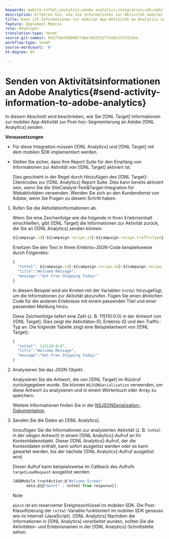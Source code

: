 ```yaml
---
keywords: mobile;tntVal;analytics;adobe analytics;integration;sdk;mobile sdk;
description: Erfahren Sie, wie Sie Informationen zur Aktivität mobiler Apps an Adobe Analytics senden, um die Ad-hoc-Segmentierung zu posten.
title: Kann ich Informationen zur mobilen App-Aktivität an Analytics senden?
feature: Implement Mobile
role: Developer
translation-type: tm+mt
source-git-commit: bb27f6e540998f7dbe7642551f7a5013f2fd25b4
workflow-type: tm+mt
source-wordcount: '0'
ht-degree: 0%

---
```



# Senden von Aktivitätsinformationen an Adobe Analytics{#send-activity-information-to-adobe-analytics}

In diesem Abschnitt wird beschrieben, wie Sie [!DNL Target] Informationen zur mobilen App-Aktivität zur Post-hoc-Segmentierung an Adobe [!DNL Analytics] senden.

**Voraussetzungen**

* Für diese Integration müssen [!DNL Analytics] und [!DNL Target] mit dem mobilen SDK implementiert werden.
* Stellen Sie sicher, dass Ihre Report Suite für den Empfang von Informationen zur Aktivität von [!DNL Target] aktiviert ist.

   Dies geschieht in der Regel durch Hinzufügen des [!DNL Target]-Clientcodes zur [!DNL Analytics] Report Suite. Dies kann bereits aktiviert sein, wenn Sie die SiteCatalyst-Test&amp;Target-Integration für Webaktivitäten verwenden. Wenden Sie sich an den Kundendienst von Adobe, wenn Sie Fragen zu diesem Schritt haben.

1. Rufen Sie die Aktivitätsinformationen ab.

   Wenn Sie eine Zeichenfolge wie die folgende in Ihren Erlebnisinhalt einschließen, gibt [!DNL Target] die Informationen zur Aktivität zurück, die Sie an [!DNL Analytics] senden können:

   ```javascript
   ${campaign.id}:${campaign.recipe.id}:${campaign.recipe.trafficType}
   ```

   Ersetzen Sie den Text in Ihrem Erlebnis-JSON-Code beispielsweise durch Folgendes:

   ```javascript
   { 
     "tntVal": ${campaign.id}:${campaign.recipe.id}:${campaign.recipe.trafficType}", 
     "title":"Welcome Message", 
     "message":"Get Free Shipping Today!" 
   }
   ```

   In diesem Beispiel wird ein Knoten mit der Variablen `tntVal` hinzugefügt, um die Informationen zur Aktivität abzurufen. Fügen Sie einen ähnlichen Code für die anderen Erlebnisse mit einem passenden Titel und einer passenden Meldung hinzu.

   Diese Zeichenfolge liefert eine Zahl (z. B. 115110:0:0) in der Antwort von [!DNL Target]. Dies zeigt die Aktivitäten-ID, Erlebnis-ID und den Traffic-Typ an. Die folgende Tabelle zeigt eine Beispielantwort von [!DNL Target]:

   ```javascript
   { 
     "tntVal": 115110:0:0", 
     "title":"Welcome Message", 
     "message":"Get Free Shipping Today!" 
   }
   ```

1. Analysieren Sie das JSON-Objekt.

   Analysieren Sie die Antwort, die von [!DNL Target] im Rückruf zurückgegeben wurde. Sie können `NSJSONSerialization` verwenden, um diese Antwort zu analysieren und in einem Wörterbuch oder Array zu speichern.

   Weitere Informationen finden Sie in der [NSJSONSerialization-Dokumentation](https://developer.apple.com/library/ios/documentation/Foundation/Reference/NSJSONSerialization_Class/#//apple_ref/occ/clm/NSJSONSerialization/JSONObjectWithData:options:error).

1. Senden Sie die Daten an [!DNL Analytics].

   hinzufügen Sie die Informationen zur analysierten Aktivität (z. B. `tntVal` in der obigen Antwort) in einem [!DNL Analytics]-Aufruf an Ihr Kontextdatenobjekt. Dieser [!DNL Analytics]-Aufruf, der die Kontextdaten enthält, kann sofort ausgelöst werden oder es kann gewartet werden, bis der nächste [!DNL Analytics]-Aufruf ausgelöst wird.

   Dieser Aufruf kann beispielsweise im Callback des Aufrufs `targetLoadRequest` ausgelöst werden:

   ```javascript
   [ADBMobile trackAction:@"Welcome Screen"  
         data:@{@"&&tnt" : tntVal from response}];
   ```

   >[!NOTE]
   >
   >`&&tnt` ist ein reservierter Ereignisschlüssel im mobilen SDK. Die Post-Klassifizierung der `tntVal`-Variable funktioniert im mobilen SDK genauso wie im Internet (JavaScript). [!DNL Analytics] Nachdem die Informationen in [!DNL Analytics] verarbeitet wurden, sollten Sie die Aktivitäten- und Erlebnisnamen in der [!DNL Analytics]-Schnittstelle sehen.

